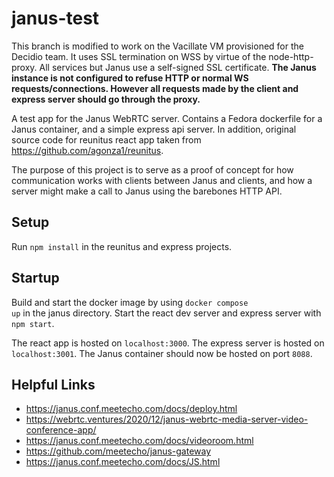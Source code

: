 # janus-test

This branch is modified to work on the Vacillate VM provisioned for the Decidio team. It uses SSL termination on WSS by virtue of the node-http-proxy. All services but Janus use a self-signed SSL certificate. **The Janus instance is not configured to refuse HTTP or normal WS requests/connections. However all requests made by the client and express server should go through the proxy.**

A test app for the Janus WebRTC server. Contains a Fedora dockerfile for a Janus container, and a simple express api server. In addition, original source code for reunitus react app taken from 
https://github.com/agonza1/reunitus.

The purpose of this project is to serve as a proof of concept for how communication works with clients between Janus and clients, and how a server might make a call to Janus using the barebones HTTP API.

## Setup 
Run <code>npm install</code> in the reunitus and express projects.

## Startup
Build and start the docker image by using <code>docker compose up</code> in the janus directory. Start the react dev server and express server with <code>npm start</code>. 

The react app is hosted on <code>localhost:3000</code>. The express server is hosted on <code>localhost:3001</code>. The Janus container should now be hosted on port <code>8088</code>.

## Helpful Links
- https://janus.conf.meetecho.com/docs/deploy.html
- https://webrtc.ventures/2020/12/janus-webrtc-media-server-video-conference-app/
- https://janus.conf.meetecho.com/docs/videoroom.html
- https://github.com/meetecho/janus-gateway
- https://janus.conf.meetecho.com/docs/JS.html
